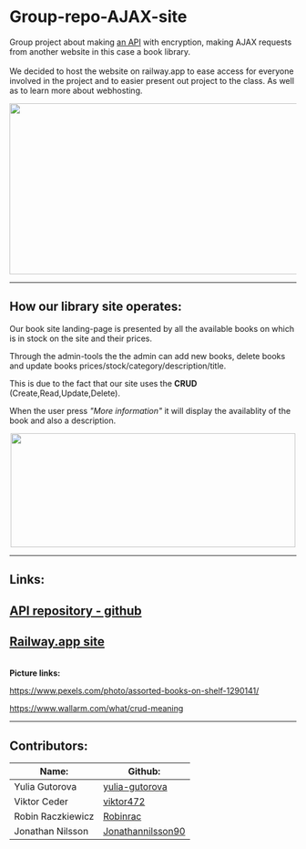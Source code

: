 # Group-repo-AJAX-site
Group project about making [an API](https://github.com/Jonathannilsson90/Group-repo-API) with encryption, making AJAX requests from another website in this case a book library.
<br>
<br>
We decided to host the website on railway.app to ease access for everyone involved in the project and to easier present out project to the class.
As well as to learn more about webhosting.

<img src="https://images.pexels.com/photos/1290141/pexels-photo-1290141.jpeg?auto=compress&cs=tinysrgb&w=1260&h=750&dpr=1" width="650" height="300"> 


---


## How our library site operates:
Our book site landing-page is presented by all the available books on which is in stock on the site and their prices.

Through the admin-tools the the admin can add new books, delete books and update books prices/stock/category/description/title.

This is due to the fact that our site uses the <b>CRUD</b> (Create,Read,Update,Delete).

When the user press <i>"More information"</i> it will display the availablity of the book and also a description.

<p align="center">
<img src="https://assets.website-files.com/5ff66329429d880392f6cba2/61c323afb777801522775611_CRUD%20%20Preview.png" width="500" height="200">
</p>

---

## Links:
## [API repository - github](https://github.com/Jonathannilsson90/Group-repo-API)
## [Railway.app site](https://group-repo-ajax-site-production.up.railway.app)
<br>
<b>Picture links:</b> 
<br>


https://www.pexels.com/photo/assorted-books-on-shelf-1290141/

https://www.wallarm.com/what/crud-meaning

---

## Contributors:


|Name: |Github:    |
|-----------------|-----------| 
|Yulia Gutorova   |[yulia-gutorova](https://github.com/yulia-gutorova)           |
|Viktor Ceder     |[viktor472](https://github.com/viktor472)                    |
|Robin Raczkiewicz|[Robinrac](https://github.com/Robinrac)                      |           
|Jonathan Nilsson |[Jonathannilsson90](https://github.com/Jonathannilsson90/)   |           

